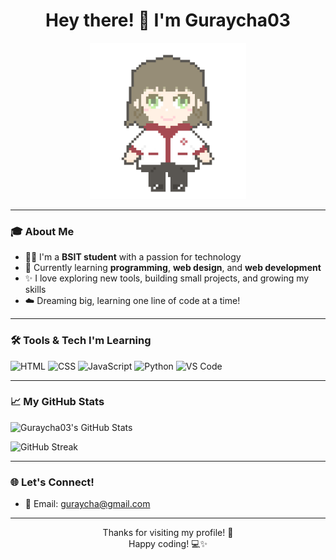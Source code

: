 <h1 align="center">Hey there! 🍵 I'm Guraycha03</h1>

<p align="center">
  <img src="cha.gif" width="250" alt="Cute GIF" />
</p>


---


### 🎓 About Me
- 👨‍💻 I'm a **BSIT student** with a passion for technology  
- 🌱 Currently learning **programming**, **web design**, and **web development**  
- ✨ I love exploring new tools, building small projects, and growing my skills  
- ☁️ Dreaming big, learning one line of code at a time!



---

### 🛠️ Tools & Tech I'm Learning
![HTML](https://img.shields.io/badge/HTML-F16529?logo=html5&logoColor=white)
![CSS](https://img.shields.io/badge/CSS-2965f1?logo=css3&logoColor=white)
![JavaScript](https://img.shields.io/badge/JavaScript-F0DB4F?logo=javascript&logoColor=black)
![Python](https://img.shields.io/badge/Python-306998?logo=python&logoColor=white)
![VS Code](https://img.shields.io/badge/VSCode-007ACC?logo=visual-studio-code&logoColor=white)

---

### 📈 My GitHub Stats
![Guraycha03's GitHub Stats](https://github-readme-stats.vercel.app/api?username=guraycha03&show_icons=true&theme=default)

![GitHub Streak](https://streak-stats.demolab.com/?user=guraycha03&theme=default)

---

### 🌐 Let's Connect!
- 💌 Email: [guraycha@gmail.com](mailto:guraycha@gmail.com)

---

<p align="center">Thanks for visiting my profile! 🌸<br>Happy coding! 💻✨</p>
